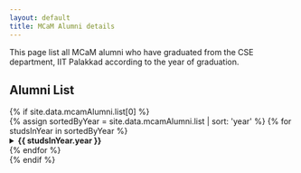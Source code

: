```yaml
---
layout: default
title: MCaM Alumni details
---
```


This page list all MCaM alumni who have graduated from the CSE department, IIT Palakkad according to the year of graduation.


## Alumni List
<div class="container">
 {% if site.data.mcamAlumni.list[0] %}
<div class="col-md-6">
    {% assign sortedByYear = site.data.mcamAlumni.list | sort: 'year'  %}
     {% for studsInYear in sortedByYear %}
	<details>
	<summary> <strong> {{ studsInYear.year }} </strong>  </summary>
	<table class="table table-sm">
	<thead> <tr> 
		<th> Name </th>
		<th> Roll number </th>
		</tr>
	</thead>
	<tbody>
         {% for stud in studsInYear.graduants %}
		<tr>
		<td class="text-capitalize"> {{ stud.name | downcase }} </td>
		<td>  {{ stud.rollno }}   </td>
		</tr>
	 {% endfor %}
	</tbody>
	</table>
	</details>
     {% endfor %}
</div>
 {% endif %}
</div>


